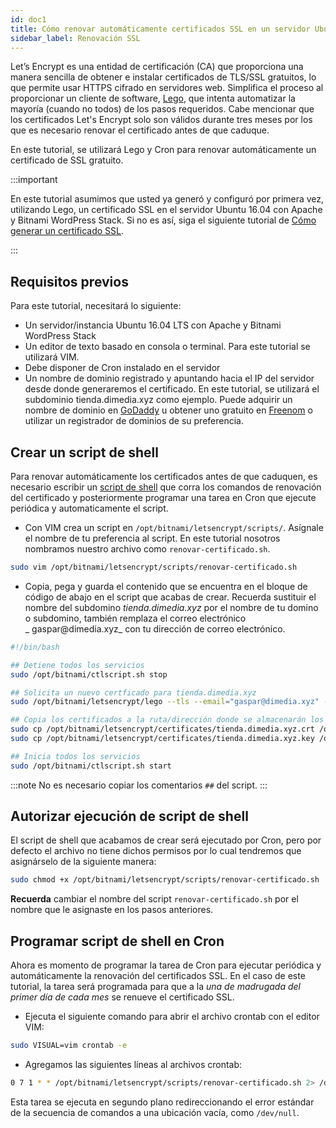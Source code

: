 ```yaml
---
id: doc1
title: Cómo renovar automáticamente certificados SSL en un servidor Ubuntu 16.04 con Apache y Bitnami WordPress Stack.
sidebar_label: Renovación SSL
---
```


Let’s Encrypt es una entidad de certificación (CA) que proporciona una manera sencilla de obtener e instalar certificados de TLS/SSL gratuitos, lo que permite usar HTTPS cifrado en servidores web. Simplifica el proceso al proporcionar un cliente de software, [Lego](https://github.com/go-acme/lego), que intenta automatizar la mayoría (cuando no todos) de los pasos requeridos. Cabe mencionar que los certificados Let's Encrypt solo son válidos durante tres meses por los que es necesario renovar el certificado antes de que caduque.

En este tutorial, se utilizará Lego y Cron para renovar automáticamente un certificado de SSL gratuito.

:::important

En este tutorial asumimos que usted ya generó y configuró por primera vez, utilizando Lego, un certificado SSL en el servidor Ubuntu 16.04 con Apache y Bitnami WordPress Stack. Si no es así, siga el siguiente tutorial de [Cómo generar un certificado SSL](#).

:::

## Requisitos previos
Para este tutorial, necesitará lo siguiente:
* Un servidor/instancia Ubuntu 16.04 LTS con Apache y Bitnami WordPress Stack
* Un editor de texto basado en consola o terminal. Para este tutorial se utilizará VIM.
* Debe disponer de Cron instalado en el servidor
* Un nombre de dominio registrado y apuntando hacia el IP del servidor desde donde generaremos el certificado. En este tutorial, se utilizará el subdominio tienda.dimedia.xyz como ejemplo. Puede adquirir un nombre de dominio en [GoDaddy](https://mx.godaddy.com) u obtener uno gratuito en [Freenom](https://www.freenom.com/es/index.html?lang=es) o utilizar un registrador de dominios de su preferencia.

## Crear un script de shell
Para renovar automáticamente los certificados antes de que caduquen, es necesario escribir un [script de shell](https://es.wikipedia.org/wiki/Script_de_shell) que corra los comandos de renovación del certificado y posteriormente programar una tarea en Cron que ejecute periódica y automaticamente el script.

* Con VIM crea un script en `/opt/bitnami/letsencrypt/scripts/`. Asígnale el nombre de tu preferencia al script. En este tutorial nosotros nombramos nuestro archivo como `renovar-certificado.sh`.

```bash
sudo vim /opt/bitnami/letsencrypt/scripts/renovar-certificado.sh
```

* Copia, pega y guarda el contenido que se encuentra en el bloque de código de abajo en el script que acabas de crear. Recuerda sustituir el nombre del subdomino _tienda.dimedia.xyz_ por el nombre de tu domino o subdomino, también remplaza el correo electrónico _ gaspar@dimedia.xyz_ con tu dirección de correo electrónico.

```bash
#!/bin/bash

## Detiene todos los servicios
sudo /opt/bitnami/ctlscript.sh stop

## Solicita un nuevo certficado para tienda.dimedia.xyz
sudo /opt/bitnami/letsencrypt/lego --tls --email="gaspar@dimedia.xyz" --domains="tienda.dimedia.xyz" --path="/opt/bitnami/letsencrypt" renew --days 90

## Copia los certificados a la ruta/dirección donde se almacenarán los nuevos certificados para el modulo wordpress del sitio web tienda.dimedia.xyz
sudo cp /opt/bitnami/letsencrypt/certificates/tienda.dimedia.xyz.crt /opt/bitnami/apps/shopdmwp/conf/certs/server.crt
sudo cp /opt/bitnami/letsencrypt/certificates/tienda.dimedia.xyz.key /opt/bitnami/apps/shopdmwp/conf/certs/server.key

## Inicia todos los servicios
sudo /opt/bitnami/ctlscript.sh start

```

:::note
No es necesario copiar los comentarios `##` del script.
:::

## Autorizar ejecución de script de shell
El script de shell que acabamos de crear será ejecutado por Cron, pero por defecto el archivo no tiene dichos permisos por lo cual tendremos que asignárselo de la siguiente manera:

```bash
sudo chmod +x /opt/bitnami/letsencrypt/scripts/renovar-certificado.sh
```

**Recuerda** cambiar el nombre del script `renovar-certificado.sh` por el nombre que le asignaste en los pasos anteriores.

## Programar script de shell en Cron
Ahora es momento de programar la tarea de Cron para ejecutar periódica y automáticamente la renovación del certificados SSL. En el caso de este tutorial, la tarea será programada para que a la _una de madrugada del primer día de cada mes_ se renueve el certificado SSL.

- Ejecuta el siguiente comando para abrir el archivo crontab con el editor VIM:
```bash
sudo VISUAL=vim crontab -e
```

- Agregamos las siguientes líneas al archivos crontab:
```bash
0 7 1 * * /opt/bitnami/letsencrypt/scripts/renovar-certificado.sh 2> /dev/null
```

Esta tarea se ejecuta en segundo plano redireccionando el error estándar de la secuencia de comandos a una ubicación vacía, como `/dev/null`.
